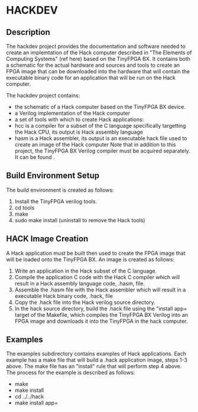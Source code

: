 # HACKDEV

## Description
The hackdev project provides the documentation and software needed to create 
an implemtation of the Hack computer described in "The Elements of Computing 
Systems" (ref here) based on the TinyFPGA BX.  It contains both a schematic
for the actual hardware and sources and tools to create an FPGA image that can
be downloaded into the hardware that will contain the executable binary code 
for an application that will be run on the Hack computer.

The hackdev project contains:
 - the schematic of a Hack computer based on the TinyFPGA BX device.
 - a Verilog implementation of the Hack computer
 - a set of tools with which to create Hack applications:
 - hcc is a compiler for a subset of the C language specifically targetting 
   the Hack CPU, its output is Hack assembly language
 - hasm is a Hack assembler, its output is an executable hack file used to 
   create an image of the Hack computer
Note that in addition to this project, the TinyFPGA BX Verilog compiler must be
acquired separately.  It can be found <here>.


## Build Environment Setup

The build environment is created as follows:
 1. Install the TinyFPGA verilog tools.
 2. cd tools
 3. make
 4. sudo make install (uninstall to remove the Hack tools)


## HACK Image Creation
    
A Hack application must be built then used to create the FPGA image that will be
loaded onto the TinyFPGA BX.  An image is created as follows:
 1. Write an application in the Hack subset of the C language.
 2. Compile the application C code with the Hack C compiler which will result 
    in a Hack assembly language code, .hasm, file.
 3. Assemble the .hasm file with the Hack assembler which will result in a 
       executable Hack binary code, .hack, file
 4. Copy the .hack file into the Hack verilog source directory.
 5. In the hack source directory, build the .hack file using the 
    "install app=<app name> target of the Makefile, which compiles the TinyFPGA 
    BX Verilog into an FPGA image and downloads it into the TinyFPGA in the hack computer.


## Examples

The examples subdirectory contains examples of Hack applications.  Each example
has a make file that will build a .hack application image, steps 1-3 above.  The
make file has an "install" rule that will perform step 4 above.  The process for
the example is described as follows:
 - make
 - make install
 - cd ../../hack
 - make install app=<app name>
  
